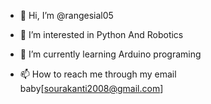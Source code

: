 - 👋 Hi, I’m @rangesial05
- 👀 I’m interested in Python And Robotics
- 🌱 I’m currently learning Arduino programing

- 📫 How to reach me through my email baby[sourakanti2008@gmail.com]

<!---
rangesial05/rangesial05 is a ✨ special ✨ repository because its `README.md` (this file) appears on your GitHub profile.
You can click the Preview link to take a look at your changes.
--->

